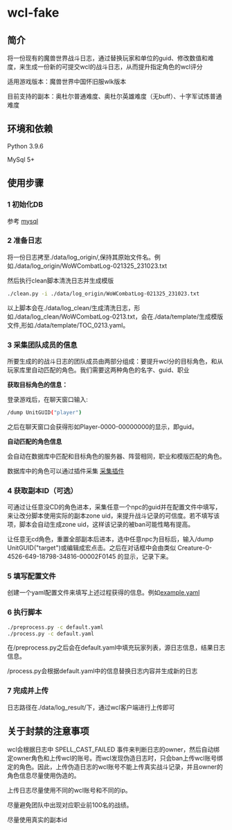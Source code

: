 # wcl-fake

## 简介
将一份现有的魔兽世界战斗日志，通过替换玩家和单位的guid、修改数值和难度，来生成一份新的可提交wcl的战斗日志，从而提升指定角色的wcl评分

适用游戏版本：魔兽世界中国怀旧服wlk版本

目前支持的副本：奥杜尔普通难度、奥杜尔英雄难度（无buff）、十字军试炼普通难度

## 环境和依赖
Python 3.9.6 

MySql 5+

## 使用步骤

### 1 初始化DB

参考 [mysql](./script/mysql)

### 2 准备日志
将一份日志拷至./data/log_origin/,保持其原始文件名。例如./data/log_origin/WoWCombatLog-021325_231023.txt

然后执行clean脚本清洗日志并生成模版
```bash
./clean.py -i ./data/log_origin/WoWCombatLog-021325_231023.txt
```
以上脚本会在./data/log_clean/生成清洗日志，形如./data/log_clean/WoWCombatLog-0213.txt，会在./data/template/生成模版文件,形如./data/template/TOC_0213.yaml。

### 3 采集团队成员的信息
所要生成的的战斗日志的团队成员由两部分组成：要提升wcl分的目标角色，和从玩家库里自动匹配的角色。我们需要这两种角色的名字、guid、职业

**获取目标角色的信息：**

登录游戏后，在聊天窗口输入:
```bash
/dump UnitGUID("player")
```
之后在聊天窗口会获得形如Player-0000-00000000的显示，即guid。

**自动匹配的角色信息**

会自动在数据库中匹配和目标角色的服务器、阵营相同，职业和模版匹配的角色。

数据库中的角色可以通过插件采集 [采集插件](./doc/collect_info.md)

### 4 获取副本ID（可选）

可通过让任意没CD的角色进本，采集任意一个npc的guid并在配置文件中填写，来让改分脚本使用实际的副本zone uid，来提升战斗记录的可信度。若不填写该项，脚本会自动生成zone uid，这样该记录的被ban可能性略有提高。

让任意无cd角色，重置全部副本后进本，选中任意npc为目标后，输入/dump UnitGUID("target")或编辑成宏点击。之后在对话框中会由类似 Creature-0-4526-649-18798-34816-00002F0145 的显示，记录下来。

### 5 填写配置文件

创建一个yaml配置文件来填写上述过程获得的信息。例如[example.yaml](./doc/example.yaml)

### 6 执行脚本

```bash
./preprocess.py -c default.yaml
./process.py -c default.yaml
```

在/preprocess.py之后会在default.yaml中填充玩家列表，源日志信息，结果日志信息。

/process.py会根据default.yaml中的信息替换日志内容并生成新的日志

### 7 完成并上传

日志路径在./data/log_result/下，通过wcl客户端进行上传即可

## 关于封禁的注意事项

wcl会根据日志中 SPELL_CAST_FAILED 事件来判断日志的owner，然后自动绑定owner角色和上传wcl的账号。而wcl发现伪造日志时，只会ban上传wcl账号绑定的角色。因此，上传伪造日志的wcl账号不能上传真实战斗记录，并且owner的角色信息尽量使用伪造的。

上传日志尽量使用不同的wcl账号和不同的ip。

尽量避免团队中出现对应职业前100名的战绩。

尽量使用真实的副本id